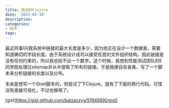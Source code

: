 ```yaml
---
title: 简洁的Clojure
date: '2013-03-19'
description:
categories:
- 技术
tags:
---
```


最近同事I问我系统中链接的最大长度是多少，因为他正在设计一个数据表，需要知道确切的字段长度。由于系统设计成可以接受任意的文件组织结构，因此链接是没有任何约束的，所以我也给不出一个数字。这个时候，我想到性能测试团队的E同学刚处理过sitemap并从中提取了所有的链接。于是我便自告奋勇，写了一个脚本来分析链接的长度以及分布。

本来是想写一个Shell脚本的，但尝试了下Clojure，就有了下面的两行代码。可惜没有直接可视化，不过也够用了。

[gist<strong></strong>]https://gist.github.com/balzaczyy/5194589[/gist]
